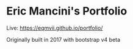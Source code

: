 # Eric Mancini's Portfolio

Live: https://eqmvii.github.io/portfolio/

Originally built in 2017 with bootstrap v4 beta


